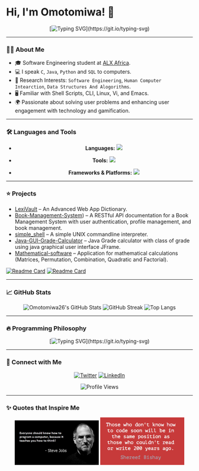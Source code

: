 # Hi, I'm Omotomiwa! 👋 

<div align="center">
  
[![Typing SVG](https://readme-typing-svg.herokuapp.com?lines=Software+Engineer+|+Product+Manager;Technical+Mentor+|+Database+Manager;AI+Explorer+|+Researcher.;)](https://git.io/typing-svg)

</div>

---

### :man_technologist: About Me

- 🎓 Software Engineering student at [ALX Africa](https://www.alxafrica.com).
- 💻 I speak `C`, `Java`, `Python` and `SQL` to computers.
- 🤖 Research Interests: `Software Engineering`, `Human Computer Intearction`, `Data Structures And Alogorithms`.
- 🖥️ Familiar with Shell Scripts, CLI, Linux, Vi, and Emacs.
- 🌍 Passionate about solving user problems and enhancing user engagement with technology and gamification.

---

### :hammer_and_wrench: Languages and Tools
<div align="center">
  
- **Languages:**
  <img src="https://skillicons.dev/icons?i=java,python,c,js,html,css,php,nodejs" />
  
- **Tools:**
  <img src="https://skillicons.dev/icons?i=git,github,vscode,linux,ubuntu,bash,emacs,vim,postman" />

- **Frameworks & Platforms:**
  <img src="https://skillicons.dev/icons?i=flask,mysql,postgres,azure,mongoDB,nginx" />

</div>

---

### :star: Projects
- [LexiVault](https://github.com/omotomiwa26/Lexi_Vault) – An Advanced Web App Dictionary.
- [Book-Management-System](https://github.com/omotomiwa26/Book-Management-System)) – A RESTful API documentation for a Book Management System with user authentication, profile management, and book management.
- [simple_shell](https://github.com/omotomiwa26/simple_shell) – A simple UNIX commandline interpreter.
- [Java-GUI-Grade-Calculator](https://github.com/omotomiwa26/Java-GUI-Grade-Calculator-) – Java Grade calculator with class of grade using java graphical user interface JFrame.
- [Mathematical-software](https://github.com/omotomiwa26/Mathematical-software) – Application for mathematical calculations (Matrices, Permutation, Combination, Quadratic and Factorial).

[![Readme Card](https://github-readme-stats.vercel.app/api/pin/?username=omotomiwa26&repo=simple_shell&theme=tokyonight)](https://github.com/omotomiwa26/simple_shell)
[![Readme Card](https://github-readme-stats.vercel.app/api/pin/?username=omotomiwa26&repo=Java-GUI-Grade-Calculator-&theme=tokyonight)](https://github.com/omotomiwa26/Java-GUI-Grade-Calculator-)

---

### :chart_with_upwards_trend: GitHub Stats
<div align="center">

![Omotomiwa26's GitHub Stats](https://github-readme-stats.vercel.app/api?username=omotomiwa26&show_icons=true&theme=tokyonight)
![GitHub Streak](https://github-readme-streak-stats.herokuapp.com/?user=omotomiwa26&theme=tokyonight)
![Top Langs](https://github-readme-stats.vercel.app/api/top-langs/?username=omotomiwa26&show_icons=true&theme=tokyonight&langs_count=10&layout=compact)

</div>

---

### :fire: Programming Philosophy
<div align="center">
  
[![Typing SVG](https://readme-typing-svg.herokuapp.com/?lines=There+are+only+1+0+types+of+people+;those+who+understands+binary;and+those+who+don't.)](https://git.io/typing-svg)

</div>

---

### :handshake: Connect with Me
<div align="center">

<a href="https://twitter.com/i_am_omotomiwa" target="_blank"><img alt="Twitter" src="https://img.shields.io/badge/twitter-%231DA1F2.svg?&style=for-the-badge&logo=twitter&logoColor=white" /></a>
<a href="https://www.linkedin.com/in/afonja-omotomiwa-6b80b61b2/" target="_blank"><img alt="LinkedIn" src="https://img.shields.io/badge/linkedin-%230077B5.svg?&style=for-the-badge&logo=linkedin&logoColor=white" /></a>

<img src="https://komarev.com/ghpvc/?username=omotomiwa26&show_icons=true&theme=tokyonight&layout=compact&label=Profile%20views&color=0e75b6&style=flat" alt="Profile Views" />

</div>

---

### :sparkles: Quotes that Inspire Me
<div align="center">
  
<img src="https://github.com/omotomiwa26/omotomiwa26/blob/main/143476-steve-jobs-computer-programming-quote.jpg" width="45%" />
<img src="https://github.com/omotomiwa26/omotomiwa26/blob/main/those-who-dont-know-how-to-code-soon-will-be.png" width="45%" />

</div>
